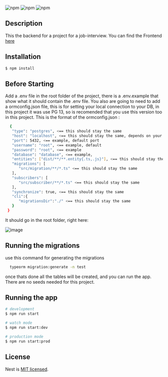 ![npm](https://img.shields.io/badge/node-green) ![npm](https://img.shields.io/badge/angular-red) ![npm](https://img.shields.io/badge/postgresql-v13-blue)

## Description

This the backend for a project for a job-interview. You can find the Frontend [here](https://github.com/angelsucasas/job-interview-frontend)

## Installation

```bash
$ npm install
```
## Before Starting
  Add a .env file in the root folder of the project, there is a .env.example that show what it should contain the .env file.
  You also are going to need to add a ormconfig.json file, this is for setting your local connection to your DB, in this project it was use PG 13, so is recomended that you use this version too in this project. This is the format of the ormconfig.json :
  
  ```bash
    {
     "type": "postgres", <== this should stay the same
     "host": "localhost", <== this should stay the same, depends on your DB
     "port": 5432, <== example, default port
     "username": "root", <== example, default
     "password": "root", <== example
     "database": "database", <== example,
     "entities": ["dist/**/**.entity{.ts,.js}"], <== this should stay the same
     "migrations": [
        "src/migration/**/*.ts" <== this should stay the same
     ],
     "subscribers": [
        "src/subscriber/**/*.ts" <== this should stay the same
     ],
     "synchronize": true, <== this should stay the same
     "cli":{
        "migrationsDir":"./" <== this should stay the same
     }
   }
  ```
  It should go in the root folder, right here:
  
  ![image](https://user-images.githubusercontent.com/44983658/120091250-616d8080-c0d7-11eb-8906-aaa54c213267.png)


## Running the migrations

use this command for generating the migrations

```bash
  typeorm migration:generate -n test
```

once thats done all the tables will be created, and you can run the app. There are no seeds needed for this project.

## Running the app

```bash
# development
$ npm run start

# watch mode
$ npm run start:dev

# production mode
$ npm run start:prod
```

## License

Nest is [MIT licensed](LICENSE).
